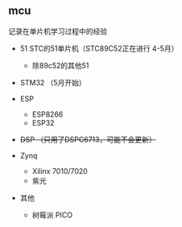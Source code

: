 ## mcu

记录在单片机学习过程中的经验

- 51 STC的51单片机（STC89C52正在进行 4-5月）
  - 除89c52的其他51 
- STM32 （5月开始）

- ESP
  - ESP8266
  - ESP32
- ~~DSP （只用了DSPC6713，可能不会更新）~~
- Zynq
  - Xilinx 7010/7020
  - 紫光
- 其他
  - 树莓派 PICO
